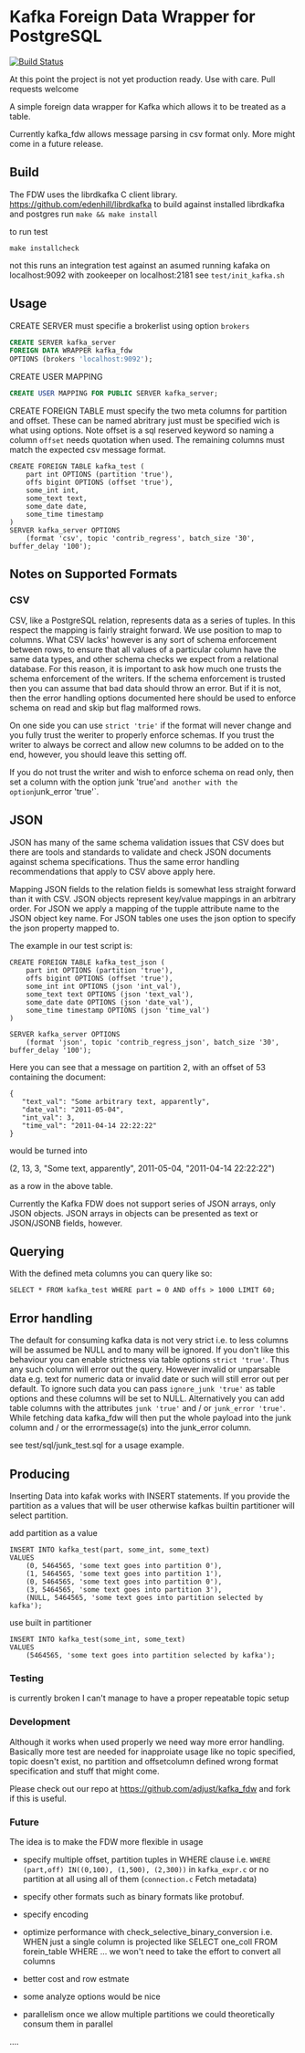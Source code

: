 # Kafka Foreign Data Wrapper for PostgreSQL

[![Build Status](https://travis-ci.org/adjust/kafka_fdw.svg?branch=master)](https://travis-ci.org/adjust/kafka_fdw)

At this point the project is not yet production ready.
Use with care. Pull requests welcome


A simple  foreign data wrapper for Kafka which allows it to be treated as
a table.

Currently kafka_fdw allows message parsing in csv format only.
More might come in a future release.


## Build

The FDW uses the librdkafka C client library. https://github.com/edenhill/librdkafka
to build against installed librdkafka and postgres run
`make && make install`

to run test

`make installcheck`

not this runs an integration test against an asumed running
kafaka on localhost:9092 with zookeeper on  localhost:2181
see `test/init_kafka.sh`


## Usage

CREATE SERVER must specifie a brokerlist using option `brokers`
```SQL
CREATE SERVER kafka_server
FOREIGN DATA WRAPPER kafka_fdw
OPTIONS (brokers 'localhost:9092');
```

CREATE USER MAPPING
```SQL
CREATE USER MAPPING FOR PUBLIC SERVER kafka_server;
```

CREATE FOREIGN TABLE
must specify the two meta columns for partition and offset.
These can be named abritrary just must be specified wich is what using options.
Note offset is a sql reserved keyword so naming a column `offset` needs quotation
when used.
The remaining columns must match the expected csv message format.

```
CREATE FOREIGN TABLE kafka_test (
    part int OPTIONS (partition 'true'),
    offs bigint OPTIONS (offset 'true'),
    some_int int,
    some_text text,
    some_date date,
    some_time timestamp
)
SERVER kafka_server OPTIONS
    (format 'csv', topic 'contrib_regress', batch_size '30', buffer_delay '100');
```

## Notes on Supported Formats

### CSV

CSV, like a PostgreSQL relation, represents data as a series of tuples.  In this respect
the mapping is fairly straight forward.  We use position to map to columns.  What CSV lacks'
however is any sort of schema enforcement between rows, to ensure that all values of a 
particular column have the same data types, and other schema checks we expect from a relational
database.  For this reason, it is important to ask how much one trusts the schema enforcement
of the writers.  If the schema enforcement is trusted then you can assume that bad data should
throw an error.  But if it is not, then the error handling options documented here should be
used to enforce schema on read and skip but flag malformed rows.

On one side you can use `strict 'trie'` if the format will never change and you fully trust
the weriter to properly enforce schemas.  If you trust the writer to always be correct and allow
new columns to be added on to the end, however, you should leave this setting off.

If you do not trust the writer and wish to enforce schema on read only, then set a column with
the option junk 'true'` and another with the option `junk_error 'true'`.

## JSON

JSON has many of the same schema validation issues that CSV does but there are tools and standards
to validate and check JSON documents against schema specifications.  Thus the same error handling
recommendations that apply to CSV above apply here.

Mapping JSON fields to the relation fields is somewhat less straight forward than it with CSV.  JSON
objects represent key/value mappings in an arbitrary order.  For JSON we apply a mapping of the 
tupple attribute name to the JSON object key name.  For JSON tables one uses the json option to specify
the json property mapped to.

The example in our test script is:

```
CREATE FOREIGN TABLE kafka_test_json (
    part int OPTIONS (partition 'true'),
    offs bigint OPTIONS (offset 'true'),
    some_int int OPTIONS (json 'int_val'),
    some_text text OPTIONS (json 'text_val'),
    some_date date OPTIONS (json 'date_val'),
    some_time timestamp OPTIONS (json 'time_val')
)

SERVER kafka_server OPTIONS
    (format 'json', topic 'contrib_regress_json', batch_size '30', buffer_delay '100');
```

Here you can see that a message on partition 2, with an offset of 53 containing the document:

```
{
   "text_val": "Some arbitrary text, apparently",
   "date_val": "2011-05-04",
   "int_val": 3,
   "time_val": "2011-04-14 22:22:22"
}
```

would be turned into

(2, 13, 3, "Some text, apparently", 2011-05-04, "2011-04-14 22:22:22")

as a row in the above table.

Currently the Kafka FDW does not support series of JSON arrays, only JSON objects.  JSON arrays
in objects can be presented as text or JSON/JSONB fields, however.

## Querying

With the defined meta columns you can query like so:

```
SELECT * FROM kafka_test WHERE part = 0 AND offs > 1000 LIMIT 60;
```

## Error handling

The default for consuming kafka data is not very strict i.e. to less columns
will be assumed be NULL and to many will be ignored.
If you don't like this behaviour you can enable strictness via table options
`strict 'true'`. Thus any such column will error out the query.
However invalid or unparsable data e.g. text for numeric data or invalid date
or such will still error out per default. To ignore such data you can pass
`ignore_junk 'true'` as table options and these columns will be set to NULL.
Alternatively you can add table columns with the attributes
`junk 'true'` and / or `junk_error 'true'`. While fetching data kafka_fdw
will then put the whole payload into the junk column and / or the errormessage(s)
into the junk_error column.

see test/sql/junk_test.sql for a usage example.


## Producing

Inserting Data into kafak works with INSERT statements. If you provide the partition
as a values that will be user otherwise kafkas builtin partitioner will select partition.


add partition as a value

```
INSERT INTO kafka_test(part, some_int, some_text)
VALUES
    (0, 5464565, 'some text goes into partition 0'),
    (1, 5464565, 'some text goes into partition 1'),
    (0, 5464565, 'some text goes into partition 0'),
    (3, 5464565, 'some text goes into partition 3'),
    (NULL, 5464565, 'some text goes into partition selected by kafka');
```
use built in partitioner

```
INSERT INTO kafka_test(some_int, some_text)
VALUES
    (5464565, 'some text goes into partition selected by kafka');
```

### Testing

is currently broken I can't manage to have a proper repeatable topic setup

### Development

Although it works when used properly we need way more error handling.
Basically more test are needed for inapproiate usage like
no topic specified, topic doesn't exist, no partition and offsetcolumn defined
wrong format specification and stuff that might come.

Please check out our repo at https://github.com/adjust/kafka_fdw and fork
if this is useful.

### Future

The idea is to make the FDW more flexible in usage

* specify multiple offset, partition tuples in WHERE clause
    i.e. `WHERE (part,off) IN((0,100), (1,500), (2,300))`
    in `kafka_expr.c`
    or no partition at all using all of them
    (`connection.c` Fetch metadata)

* specify other formats such as binary formats like protobuf.

* specify encoding

* optimize performance with check_selective_binary_conversion
    i.e. WHEN just a single column is projected like
        SELECT one_coll FROM forein_table WHERE ...
    we won't need to take the effort to convert all columns

* better cost and row estmate

* some analyze options would be nice

* parallelism
    once we allow multiple partitions we could theoretically consum them
    in parallel

....



